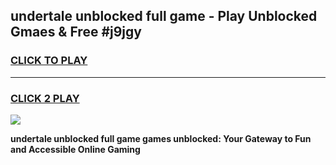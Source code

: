 
## undertale unblocked full game - Play Unblocked Gmaes & Free #j9jgy
<h3>
<a href="https://premium.freeplayer.one?title=undertale_unblocked_full_game&ref=03M">CLICK TO PLAY</a></h3>
<hr>

<h3>
<a href="https://premium.freeplayer.one?title=undertale_unblocked_full_game&ref=03M">CLICK 2 PLAY</a>
  
</h3>

<a href="https://premium.freeplayer.one?title=undertale_unblocked_full_game&ref=03M"><img src="https://clearcache.store/games.png"></a>


**undertale unblocked full game games unblocked: Your Gateway to Fun and Accessible Online Gaming**
